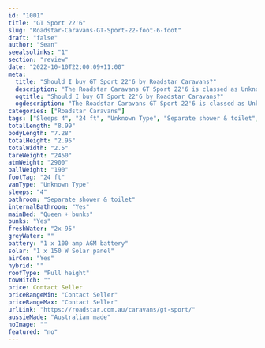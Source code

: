 ```yaml
---
id: "1001"
title: "GT Sport 22'6"
slug: "Roadstar-Caravans-GT-Sport-22-foot-6-foot"
draft: "false"
author: "Sean"
seealsolinks: "1"
section: "review"
date: "2022-10-10T22:00:09+11:00"
meta:
  title: "Should I buy GT Sport 22'6 by Roadstar Caravans?"
  description: "The Roadstar Caravans GT Sport 22'6 is classed as Unknown Type, and sleeps 4 people. It is Australian made and comes in at 24 ft. It generally has Separate shower & toilet."
  ogtitle: "Should I buy GT Sport 22'6 by Roadstar Caravans?"
  ogdescription: "The Roadstar Caravans GT Sport 22'6 is classed as Unknown Type, and sleeps 4 people. It is Australian made and comes in at 24 ft. It generally has Separate shower & toilet."
categories: ["Roadstar Caravans"]
tags: ["Sleeps 4", "24 ft", "Unknown Type", "Separate shower & toilet", "Full height", "Price Unknown", "Australian made"]
totalLength: "8.99"
bodyLength: "7.28"
totalHeight: "2.95"
totalWidth: "2.5"
tareWeight: "2450"
atmWeight: "2900"
ballWeight: "190"
footTag: "24 ft"
vanType: "Unknown Type"
sleeps: "4"
bathroom: "Separate shower & toilet"
internalBathroom: "Yes"
mainBed: "Queen + bunks"
bunks: "Yes"
freshWater: "2x 95"
greyWater: ""
battery: "1 x 100 amp AGM battery"
solar: "1 x 150 W Solar panel"
airCon: "Yes"
hybrid: ""
roofType: "Full height"
towHitch: ""
price: Contact Seller
priceRangeMin: "Contact Seller"
priceRangeMax: "Contact Seller"
urlLink: "https://roadstar.com.au/caravans/gt-sport/"
aussieMade: "Australian made"
noImage: ""
featured: "no"
---
```

